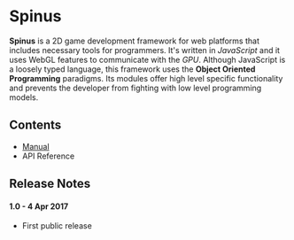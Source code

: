 Spinus
====
**Spinus** is a 2D game development framework for web platforms that includes necessary tools for programmers. It's written in _JavaScript_ and it uses WebGL features to communicate with the _GPU_. Although JavaScript is a loosely typed language, this framework uses the **Object Oriented Programming** paradigms. Its modules offer high level specific functionality and prevents the developer from fighting with low level programming models.  

Contents
----
- [Manual](http://git.spinussoft.com/julen26/spinus/wiki)
- API Reference

Release Notes
----
#### 1.0 - 4 Apr 2017 ####
- First public release
